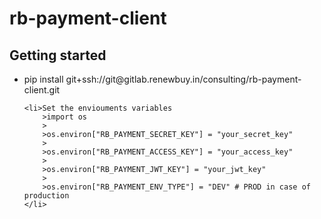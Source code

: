 # rb-payment-client


## Getting started
<ul>
    <li>pip install git+ssh://git@gitlab.renewbuy.in/consulting/rb-payment-client.git</li>

    <li>Set the enviouments variables
        >import os
        >
        >os.environ["RB_PAYMENT_SECRET_KEY"] = "your_secret_key"
        >
        >os.environ["RB_PAYMENT_ACCESS_KEY"] = "your_access_key"
        >
        >os.environ["RB_PAYMENT_JWT_KEY"] = "your_jwt_key"
        >
        >os.environ["RB_PAYMENT_ENV_TYPE"] = "DEV" # PROD in case of production
    </li>

</ul>